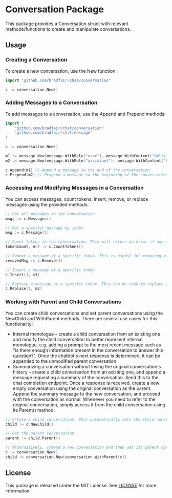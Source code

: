 # Conversation Package
This package provides a Conversation struct with relevant methods/functions to create and manipulate conversations.

## Usage
### Creating a Conversation
To create a new conversation, use the New function:

```go
import "github.com/bradfair/chat/conversation"

c := conversation.New()
```

### Adding Messages to a Conversation
To add messages to a conversation, use the Append and Prepend methods:

```go
import (
    "github.com/bradfair/chat/conversation"
    "github.com/bradfair/chat/message"
)

c := conversation.New()

m1 := message.New(message.WithRole("user"), message.WithContent("Hello!"))
m2 := message.New(message.WithRole("assistant"), message.WithContent("Hi there!"))

c.Append(m1) // Append a message to the end of the conversation
c.Prepend(m2) // Prepend a message to the beginning of the conversation
```

### Accessing and Modifying Messages in a Conversation
You can access messages, count tokens, insert, remove, or replace messages using the provided methods:

```go
// Get all messages in the conversation
msgs := c.Messages()

// Get a specific message by index
msg := c.Message(1)

// Count tokens in the conversation. This will return an error if any of the messages in the conversation do not have a tokenizer configured.
tokenCount, err := c.CountTokens()

// Remove a message at a specific index. This is useful for removing earlier messages in a conversation in order to reclaim tokens.
removedMsg := c.Remove(1)

// Insert a message at a specific index
c.Insert(1, m1)

// Replace a message at a specific index. This can be used to replace a message with a more useful prompt-based message. 
c.Replace(1, m2)
```

### Working with Parent and Child Conversations
You can create child conversations and set parent conversations using the NewChild and WithParent methods. There are several use cases for this functionality:
- Internal monologue – create a child conversation from an existing one and modify the child conversation to better represent internal monologue, e.g. adding a prompt to the most recent message such as "is there enough information present in the conversation to answer this question?". Once the chatbot's next response is determined, it can be appended to the unmodified parent conversation.
- Summarizing a conversation without losing the original conversation's history – create a child conversation from an existing one, and append a message requesting a summary of the conversation. Send this to the chat completion endpoint. Once a response is received, create a new empty conversation using the original conversation as the parent. Append the summary message to the new conversation, and proceed with the conversation as normal. Whenever you need to refer to the original conversation, simply access it from the child conversation using its Parent() method. 

```go
// Create a child conversation. This automatically sets the child conversation's parent to the current conversation.
child := c.NewChild()

// Get the parent conversation
parent := child.Parent()

// Alternatively, create a new conversation and then set its parent conversation
c := conversation.New()
child := conversation.New(conversation.WithParent(c))
```

## License
This package is released under the MIT License. See [LICENSE](/LICENSE) for more information.